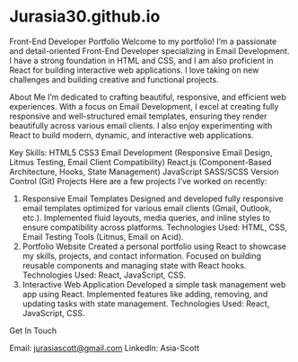 # Jurasia30.github.io
Front-End Developer Portfolio
Welcome to my portfolio! 
I’m a passionate and detail-oriented Front-End Developer specializing in Email Development. I have a strong foundation in HTML and CSS, and I am also proficient in React for building interactive web applications. I love taking on new challenges and building creative and functional projects.

About Me
I’m dedicated to crafting beautiful, responsive, and efficient web experiences. With a focus on Email Development, I excel at creating fully responsive and well-structured email templates, ensuring they render beautifully across various email clients. I also enjoy experimenting with React to build modern, dynamic, and interactive web applications.

Key Skills:
HTML5
CSS3
Email Development (Responsive Email Design, Litmus Testing, Email Client Compatibility)
React.js (Component-Based Architecture, Hooks, State Management)
JavaScript
SASS/SCSS
Version Control (Git)
Projects
Here are a few projects I’ve worked on recently:

1. Responsive Email Templates
Designed and developed fully responsive email templates optimized for various email clients (Gmail, Outlook, etc.).
Implemented fluid layouts, media queries, and inline styles to ensure compatibility across platforms.
Technologies Used: HTML, CSS, Email Testing Tools (Litmus, Email on Acid).
2. Portfolio Website
Created a personal portfolio using React to showcase my skills, projects, and contact information.
Focused on building reusable components and managing state with React hooks.
Technologies Used: React, JavaScript, CSS.
3. Interactive Web Application
Developed a simple task management web app using React.
Implemented features like adding, removing, and updating tasks with state management.
Technologies Used: React, JavaScript, CSS.


Get In Touch


Email: jurasiascott@gmail.com
LinkedIn: Asia-Scott
